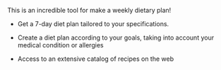 This is an incredible tool for make a weekly dietary plan!

- Get a 7-day diet plan tailored to your specifications.

- Create a diet plan according to your goals,
taking into account your medical condition or allergies

- Access to an extensive catalog of recipes on the web